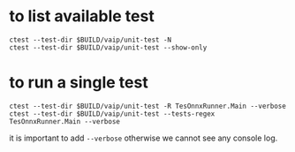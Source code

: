 <!--  Copyright (C) 2023 – 2024 Advanced Micro Devices, Inc. All rights reserved.
    Licensed under the Apache License, Version 2.0 (the "License");
    you may not use this file except in compliance with the License.
    You may obtain a copy of the License at

    http://www.apache.org/licenses/LICENSE-2.0

    Unless required by applicable law or agreed to in writing, software
    distributed under the License is distributed on an "AS IS" BASIS,
    WITHOUT WARRANTIES OR CONDITIONS OF ANY KIND, either express or implied.
    See the License for the specific language governing permissions and
    limitations under the License. -->


# to list available test


```
ctest --test-dir $BUILD/vaip/unit-test -N
ctest --test-dir $BUILD/vaip/unit-test --show-only
```



# to run a single test

```
ctest --test-dir $BUILD/vaip/unit-test -R TesOnnxRunner.Main --verbose
ctest --test-dir $BUILD/vaip/unit-test --tests-regex TesOnnxRunner.Main --verbose
```

it is important to add `--verbose` otherwise we cannot see any console log.
